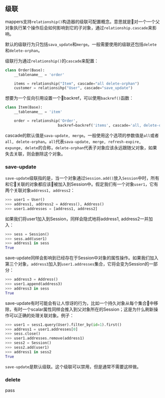 ## 级联

mappers支持`relationship()`构造器的级联可配置概念。意思就是对一个一个父对象执行某个操作后会如何影响到它的子对象，通过`relationship.cascade`来影响。

默认的级联行为只包括`sava_update`和`merge`。一般需要使用的级联还包括`delete`和`delete-orphan`。

级联行为通过`relationship()`的`cascade`来配置：

```python
class Order(Base):
    __tablename__ = 'order'

    items = relationship("Item", cascade="all delete-orphan")
    customer = relationsihp("User", cascade="save_update")
```

想要为一个反向引用设置一个backref，可以使用`backref()`函数：

```python
class Item(Base):
    __tablename__ = 'item'

    order = relationship('Order', 
                        backref=backref('items', cascade='all, delete-orphan'))
```

cascade的默认值是`sava-update, merge`。一般使用这个选项的参数值是`all`或者`all, delete-orphan`。`all`代表`sava-update, merge, refresh-expire, expunge, delete`的合称，`delete-orphan`代表子对象应该永远跟随父对象，如果失去关联，则会删除这个对象。

### save-update

`save-update`级联指的是，当一个对象通过`Session.add()`放入`Session`中时，所有和它关联的对象都应该被加入到Session中。假定我们有一个对象`user1`，它有两个关联对象`address1, address2`：

```python
>>> user1 = User()
>>> address1, address2 = Address(), Address()
>>> user1.addresses = [address1, address2]
```

如果我们将user1加入到Session，同样会隐式地将address1, address2一并加入：

```python
>>> sess = Session()
>>> sess.add(user1)
>>> address1 in sess
True
```

save-update同样会影响到已经存在于Session中对象的属性操作。如果我们加入第三个对象，`address3`加入到`user1.addresses`集合，它将会变为Session的一部分：

```python
>>> address3 = Address()
>>> user1.append(address3)
>>> address3 in sess
True
```

save-update有时可能会有让人惊讶的行为，比如一个持久对象从每个集合中移除，有时一个scalar属性同样会推入到父对象所在的Session；这是为什么刷新操作可以正确的处理关联对象。例子：

```python
>>> user1 = sess1.query(User).filter_by(id=1).first()
>>> address1 = user1.addresses[0]
>>> sess.close()
>>> user1.addresses.remove(address1)
>>> sess2 = Session()
>>> sess2.add(user1)
>>> address1 in sess2
True
```

`save-update`是默认级联。这个级联可以禁用，但是通常不需要这样做。

### delete

pass